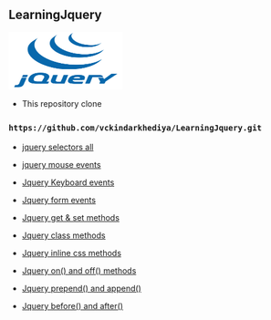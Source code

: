 ## LearningJquery

<code align=center><img src="https://github.com/devicons/devicon/blob/master/icons/jquery/jquery-plain-wordmark.svg" title="jquery" alt="jquery" width="200" height="100"/></code>


* This repository clone 
### `https://github.com/vckindarkhediya/LearningJquery.git` 

* [jquery selectors all](https://github.com/vckindarkhediya/LearningJquery/blob/j-query/Day-1-Learning/index.html)

* [jquery mouse events](https://github.com/vckindarkhediya/LearningJquery/blob/j-query/Day-2-Learning/index.html)

* [Jquery Keyboard events](https://github.com/vckindarkhediya/LearningJquery/blob/j-query/Day-3-Learning/index.html)

* [Jquery form events](https://github.com/vckindarkhediya/LearningJquery/blob/j-query/Day-4-Learning/index.html)

* [Jquery get & set methods](https://github.com/vckindarkhediya/LearningJquery/blob/j-query/Day-5-Learning/index.html)

* [Jquery class methods](https://github.com/vckindarkhediya/LearningJquery/blob/j-query/Day-6-Learning/index.html)

* [Jquery inline css methods](https://github.com/vckindarkhediya/LearningJquery/blob/j-query/Day-7-Learning/index.html)

* [Jquery on() and off() methods](https://github.com/vckindarkhediya/LearningJquery/blob/j-query/Day-8-Learning/index.html)

* [Jquery prepend() and append()](https://github.com/vckindarkhediya/LearningJquery/blob/j-query/Day-9-Learning/index.html)

* [Jquery before() and after()](https://github.com/vckindarkhediya/LearningJquery/blob/j-query/Day-10-Learning/index.html)
